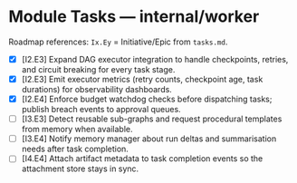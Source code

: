 # Module Tasks — internal/worker

Roadmap references: `Ix.Ey` = Initiative/Epic from `tasks.md`.

- [x] [I2.E3] Expand DAG executor integration to handle checkpoints, retries, and circuit breaking for every task stage.
- [x] [I2.E3] Emit executor metrics (retry counts, checkpoint age, task durations) for observability dashboards.
- [x] [I2.E4] Enforce budget watchdog checks before dispatching tasks; publish breach events to approval queues.
- [ ] [I3.E3] Detect reusable sub-graphs and request procedural templates from memory when available.
- [ ] [I3.E4] Notify memory manager about run deltas and summarisation needs after task completion.
- [ ] [I4.E4] Attach artifact metadata to task completion events so the attachment store stays in sync.
